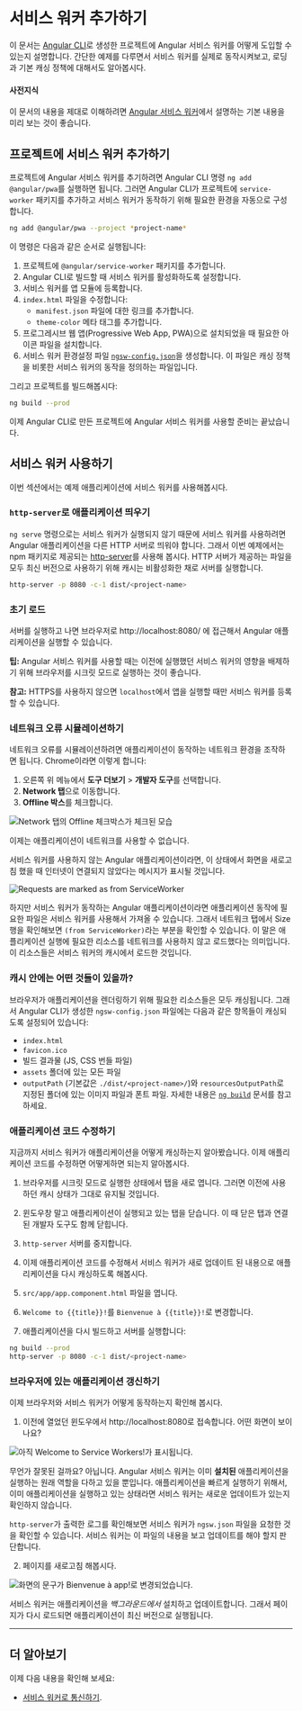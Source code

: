 <!--
# Getting started with service workers
-->
# 서비스 워커 추가하기

<!--
This document explains how to enable Angular service worker support in projects that you created with the [Angular CLI](cli). It then uses a simple example to show you a service worker in action, demonstrating loading and basic caching.
-->
이 문서는 [Angular CLI](cli)로 생성한 프로젝트에 Angular 서비스 워커를 어떻게 도입할 수 있는지 설명합니다.
간단한 예제를 다루면서 서비스 워커를 실제로 동작시켜보고, 로딩과 기본 캐싱 정책에 대해서도 알아봅시다.

<!--
#### Prerequisites
-->
#### 사전지식

<!--
A basic understanding of the information in [Introduction to Angular service workers](guide/service-worker-intro).
-->
이 문서의 내용을 제대로 이해하려면 [Angular 서비스 워커](guide/service-worker-intro)에서 설명하는 기본 내용을 미리 보는 것이 좋습니다.

<!--
## Adding a service worker to your project
-->
## 프로젝트에 서비스 워커 추가하기

<!--
To set up the Angular service worker in your project, use the CLI command `ng add @angular/pwa`. It takes care of configuring your app to use service workers by adding the `service-worker` package along
with setting up the necessary support files.
-->
프로젝트에 Angular 서비스 워커를 추기하려면 Angular CLI 명령 `ng add @angular/pwa`를 실행하면 됩니다.
그러면 Angular CLI가 프로젝트에 `service-worker` 패키지를 추가하고 서비스 워커가 동작하기 위해 필요한 환경을 자동으로 구성합니다.

```sh
ng add @angular/pwa --project *project-name*
```

<!--
The above command completes the following actions:

1. Adds the `@angular/service-worker` package to your project.
2. Enables service worker build support in the CLI.
3. Imports and registers the service worker in the app module.
4. Updates the `index.html` file:
    * Includes a link to add the `manifest.webmanifest` file.
    * Adds meta tags for `theme-color`.
5. Installs icon files to support the installed Progressive Web App (PWA).
6. Creates the service worker configuration file called [`ngsw-config.json`](/guide/service-worker-config), which specifies the caching behaviors and other settings.


 Now, build the project:
-->
이 명령은 다음과 같은 순서로 실행됩니다:

1. 프로젝트에 `@angular/service-worker` 패키지를 추가합니다.
2. Angular CLI로 빌드할 때 서비스 워커를 활성화하도록 설정합니다.
3. 서비스 워커를 앱 모듈에 등록합니다.
4. `index.html` 파일을 수정합니다:
    * `manifest.json` 파일에 대한 링크를 추가합니다.
    * `theme-color` 메타 태그를 추가합니다.
5. 프로그레시브 웹 앱(Progressive Web App, PWA)으로 설치되었을 때 필요한 아이콘 파일을 설치합니다.
6. 서비스 워커 환경설정 파일 [`ngsw-config.json`](/guide/service-worker-config)을 생성합니다. 이 파일은 캐싱 정책을 비롯한 서비스 워커의 동작을 정의하는 파일입니다.

그리고 프로젝트를 빌드해봅시다:

```sh
ng build --prod
```

<!--
The CLI project is now set up to use the Angular service worker.
-->
이제 Angular CLI로 만든 프로젝트에 Angular 서비스 워커를 사용할 준비는 끝났습니다.

<!--
## Service worker in action: a tour
-->
## 서비스 워커 사용하기

<!--
This section demonstrates a service worker in action,
using an example application.
-->
이번 섹션에서는 예제 애플리케이션에 서비스 워커를 사용해봅시다.

<!--
### Serving with `http-server`
-->
### `http-server`로 애플리케이션 띄우기

<!--
Because `ng serve` does not work with service workers, you must use a separate HTTP server to test your project locally. You can use any HTTP server. The example below uses the [http-server](https://www.npmjs.com/package/http-server) package from npm. To reduce the possibility of conflicts and avoid serving stale content, test on a dedicated port and disable caching.

To serve the directory containing your web files with `http-server`, run the following command:
-->
`ng serve` 명령으로는 서비스 워커가 실행되지 않기 때문에 서비스 워커를 사용하려면 Angular 애플리케이션을 다른 HTTP 서버로 띄워야 합니다.
그래서 이번 예제에서는 npm 패키지로 제공되는 [http-server](https://www.npmjs.com/package/http-server)를 사용해 봅시다.
HTTP 서버가 제공하는 파일을 모두 최신 버전으로 사용하기 위해 캐시는 비활성화한 채로 서버를 실행합니다.

```sh
http-server -p 8080 -c-1 dist/<project-name>
```

<!--
### Initial load
-->
### 초기 로드

<!--
With the server running, you can point your browser at http://localhost:8080/. Your application should load normally.

**Tip:** When testing Angular service workers, it's a good idea to use an incognito or private window in your browser to ensure the service worker doesn't end up reading from a previous leftover state, which can cause unexpected behavior.
-->
서버를 실행하고 나면 브라우저로 http://localhost:8080/ 에 접근해서 Angular 애플리케이션을 실행할 수 있습니다.

**팁:** Angular 서비스 워커를 사용할 때는 이전에 실행했던 서비스 워커의 영향을 배제하기 위해 브라우저를 시크릿 모드로 실행하는 것이 좋습니다.

<div class="alert is-helpful">

<!--
**Note:**
If you are not using HTTPS, the service worker will only be registered when accessing the app on `localhost`.
-->
**참고:**
HTTPS를 사용하지 않으면 `localhost`에서 앱을 실행할 때만 서비스 워커를 등록할 수 있습니다.

</div>

<!--
### Simulating a network issue
-->
### 네트워크 오류 시뮬레이션하기

<!--
To simulate a network issue, disable network interaction for your application. In Chrome:

1. Select **Tools** > **Developer Tools** (from the Chrome menu located at the top right corner).
2. Go to the **Network tab**.
3. Check the **Offline box**.
-->
네트워크 오류를 시뮬레이션하려면 애플리케이션이 동작하는 네트워크 환경을 조작하면 됩니다. Chrome이라면 이렇게 합니다:

1. 오른쪽 위 메뉴에서 **도구 더보기** > **개발자 도구**를 선택합니다.
2. **Network 탭**으로 이동합니다.
3. **Offline 박스**를 체크합니다.

<!--
<div class="lightbox">
  <img src="generated/images/guide/service-worker/offline-checkbox.png" alt="The offline checkbox in the Network tab is checked">
</div>
-->
<div class="lightbox">
  <img src="generated/images/guide/service-worker/offline-checkbox.png" alt="Network 탭의 Offline 체크박스가 체크된 모습">
</div>

<!--
Now the app has no access to network interaction.

For applications that do not use the Angular service worker, refreshing now would display Chrome's Internet disconnected page that says "There is no Internet connection".

With the addition of an Angular service worker, the application behavior changes. On a refresh, the page loads normally.

If you look at the Network tab, you can verify that the service worker is active.
-->
이제는 애플리케이션이 네트워크를 사용할 수 없습니다.

서비스 워커를 사용하지 않는 Angular 애플리케이션이라면, 이 상태에서 화면을 새로고침 했을 때 인터넷이 연결되지 않았다는 메시지가 표시될 것입니다.

<div class="lightbox">
  <img src="generated/images/guide/service-worker/sw-active.png" alt="Requests are marked as from ServiceWorker">
</div>

<!--
Notice that under the "Size" column, the requests state is `(from ServiceWorker)`. This means that the resources are not being loaded from the network. Instead, they are being loaded from the service worker's cache.
-->
하지만 서비스 워커가 동작하는 Angular 애플리케이션이라면 애플리케이션 동작에 필요한 파일은 서비스 워커를 사용해서 가져올 수 있습니다.
그래서 네트워크 탭에서 Size 행을 확인해보면 `(from ServiceWorker)`라는 부분을 확인할 수 있습니다.
이 말은 애플리케이션 실행에 필요한 리소스를 네트워크를 사용하지 않고 로드했다는 의미입니다.
이 리소스들은 서비스 워커의 캐시에서 로드한 것입니다.

<!--
### What's being cached?
-->
### 캐시 안에는 어떤 것들이 있을까?

<!--
Notice that all of the files the browser needs to render this application are cached. The `ngsw-config.json` boilerplate configuration is set up to cache the specific resources used by the CLI:

* `index.html`.
* `favicon.ico`.
* Build artifacts (JS and CSS bundles).
* Anything under `assets`.
* Images and fonts directly under the configured `outputPath` (by default `./dist/<project-name>/`) or `resourcesOutputPath`. See [`ng build`](cli/build) for more information about these options.
-->
브라우저가 애플리케이션을 렌더링하기 위해 필요한 리소스들은 모두 캐싱됩니다. 그래서 Angular CLI가 생성한 `ngsw-config.json` 파일에는 다음과 같은 항목들이 캐싱되도록 설정되어 있습니다:

* `index.html`
* `favicon.ico`
* 빌드 결과물 (JS, CSS 번들 파일)
* `assets` 폴더에 있는 모든 파일
* `outputPath` (기본값은 `./dist/<project-name>/`)와 `resourcesOutputPath`로 지정된 폴더에 있는 이미지 파일과 폰트 파일. 자세한 내용은 [`ng build`](cli/build) 문서를 참고하세요.

<div class="alert is-helpful">
<!--
Pay attention to two key points:

1. The generated `ngsw-config.json` includes a limited list of cacheable fonts and images extensions. In some cases, you might want to modify the glob pattern to suit your needs.

1. If `resourcesOutputPath` or `assets` paths are modified after the generation of configuration file, you need to change the paths manually in `ngsw-config.json`.
-->

다음 두가지를 주의해야 합니다:

1. `ngsw-config.json` 파일에서 캐싱하도록 설정한 폰트와 이미지 파일의 확장자는 모든 파일을 대상으로 하는 것이 아닙니다. 이 설정을 수정해야 하는 경우도 있습니다.

1. `resourcesOutputPath`나 `assets` 경로를 변경하고 나면 이 내용을 `ngsw-config.json` 파일에도 반영해야 합니다.

</div>

<!--
### Making changes to your application
-->
### 애플리케이션 코드 수정하기

<!--
Now that you've seen how service workers cache your application, the
next step is understanding how updates work.

1. If you're testing in an incognito window, open a second blank tab. This will keep the incognito and the cache state alive during your test.

2. Close the application tab, but not the window. This should also close the Developer Tools.

3. Shut down `http-server`.

4. Next, make a change to the application, and watch the service worker install the update.

5. Open `src/app/app.component.html` for editing.

6. Change the text `Welcome to {{title}}!` to `Bienvenue à {{title}}!`.

7. Build and run the server again:
-->
지금까지 서비스 워커가 애플리케이션을 어떻게 캐싱하는지 알아봤습니다.
이제 애플리케이션 코드를 수정하면 어떻게하면 되는지 알아봅시다.

1. 브라우저를 시크릿 모드로 실행한 상태에서 탭을 새로 엽니다. 그러면 이전에 사용하던 캐시 상태가 그대로 유지될 것입니다.

2. 윈도우창 말고 애플리케이션이 실행되고 있는 탭을 닫습니다. 이 때 닫은 탭과 연결된 개발자 도구도 함께 닫힙니다.

3. `http-server` 서버를 중지합니다.

4. 이제 애플리케이션 코드를 수정해서 서비스 워커가 새로 업데이트 된 내용으로 애플리케이션을 다시 캐싱하도록 해봅시다.

5. `src/app/app.component.html` 파일을 엽니다.

6. `Welcome to {{title}}!`를 `Bienvenue à {{title}}!`로 변경합니다.

7. 애플리케이션을 다시 빌드하고 서버를 실행합니다:

```sh
ng build --prod
http-server -p 8080 -c-1 dist/<project-name>
```

<!--
### Updating your application in the browser
-->
### 브라우저에 있는 애플리케이션 갱신하기

<!--
Now look at how the browser and service worker handle the updated application.

1. Open http://localhost:8080 again in the same window. What happens?
-->
이제 브라우저와 서비스 워커가 어떻게 동작하는지 확인해 봅시다.

1. 이전에 열었던 윈도우에서 http://localhost:8080로 접속합니다. 어떤 화면이 보이나요?

<!--
<div class="lightbox">
  <img src="generated/images/guide/service-worker/welcome-msg-en.png" alt="It still says Welcome to Service Workers!">
</div>
-->
<div class="lightbox">
  <img src="generated/images/guide/service-worker/welcome-msg-en.png" alt="아직 Welcome to Service Workers!가 표시됩니다.">
</div>

<!--
What went wrong? Nothing, actually. The Angular service worker is doing its job and serving the version of the application that it has **installed**, even though there is an update available. In the interest of speed, the service worker doesn't wait to check for updates before it serves the application that it has cached.

If you look at the `http-server` logs, you can see the service worker requesting `/ngsw.json`. This is how the service worker checks for updates.

2. Refresh the page.
-->
무언가 잘못된 걸까요? 아닙니다. Angular 서비스 워커는 이미 **설치된** 애플리케이션을 실행하는 원래 역할을 다하고 있을 뿐입니다. 애플리케이션을 빠르게 실행하기 위해서, 이미 애플리케이션을 실행하고 있는 상태라면 서비스 워커는 새로운 업데이트가 있는지 확인하지 않습니다.

`http-server`가 출력한 로그를 확인해보면 서비스 워커가 `ngsw.json` 파일을 요청한 것을 확인할 수 있습니다.
서비스 워커는 이 파일의 내용을 보고 업데이트를 해야 할지 판단합니다.

2. 페이지를 새로고침 해봅시다.

<!--
<div class="lightbox">
  <img src="generated/images/guide/service-worker/welcome-msg-fr.png" alt="The text has changed to say Bienvenue à app!">
</div>
-->
<div class="lightbox">
  <img src="generated/images/guide/service-worker/welcome-msg-fr.png" alt="화면의 문구가 Bienvenue à app!로 변경되었습니다.">
</div>

<!--
The service worker installed the updated version of your app *in the background*, and the next time the page is loaded or reloaded, the service worker switches to the latest version.
-->
서비스 워커는 애플리케이션을 *백그라운드에서* 설치하고 업데이트합니다.
그래서 페이지가 다시 로드되면 애플리케이션이 최신 버전으로 실행됩니다.

<hr />

<!--
## More on Angular service workers
-->
## 더 알아보기

<!--
You may also be interested in the following:
* [Communicating with service workers](guide/service-worker-communications).
-->
이제 다음 내용을 확인해 보세요:
* [서비스 워커로 통신하기](guide/service-worker-communications).
